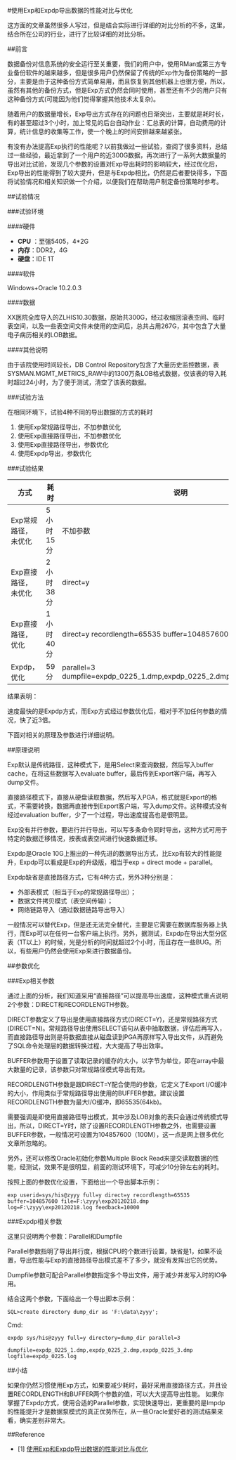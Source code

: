 #使用Exp和Expdp导出数据的性能对比与优化 

这方面的文章虽然很多人写过，但是结合实际进行详细的对比分析的不多，这里，结合所在公司的行业，进行了比较详细的对比分析。

##前言

数据备份对信息系统的安全运行至关重要，我们的用户中，使用RMan或第三方专业备份软件的越来越多，但是很多用户仍然保留了传统的Exp作为备份策略的一部分，主要是由于这种备份方式简单易用，而且恢复到其他机器上也很方便，所以，虽然有其他的备份方式，但是Exp方式仍然会同时使用，甚至还有不少的用户只有这种备份方式(可能因为他们觉得掌握其他技术太复杂)。

随着用户的数据量增长，Exp导出方式存在的问题也日渐突出，主要就是耗时长，有的甚至超过3个小时，加上常见的后台自动作业：汇总表的计算，自动费用的计算，统计信息的收集等工作，使一个晚上的时间安排越来越紧张。       

有没有办法提高Exp执行的性能呢？以前我做过一些试验，查阅了很多资料，总结过一些经验，最近拿到了一个用户的近300G数据，再次进行了一系列大数据量的导出对比试验，发现几个参数的设置对Exp导出耗时的影响较大，经过优化后，Exp导出的性能得到了较大提升，但是与Expdp相比，仍然是后者要快得多，下面将试验情况和相关知识做一个介绍，以便我们在帮助用户制定备份策略时参考。

##试验情况

###试验环境

####硬件

* **CPU** ：至强5405，4*2G
* **内存**：DDR2，4G
* **硬盘**：IDE 1T

####软件

Windows+Oracle 10.2.0.3

####数据

XX医院全库导入的ZLHIS10.30数据，原始共300G，经过收缩回滚表空间、临时表空间，以及一些表空间文件未使用的空间后，总共占用267G，其中包含了大量电子病历相关的LOB数据。

####其他说明

由于该院使用时间较长，DB Control Repository包含了大量历史监控数据，表SYSMAN.MGMT_METRICS_RAW中的1300万条LOB格式数据，仅该表的导入耗时超过24小时，为了便于测试，清空了该表的数据。

###试验方法

在相同环境下，试验4种不同的导出数据的方式的耗时

1. 使用Exp常规路径导出，不加参数优化
2. 使用Exp直接路径导出，不加参数优化
3. 使用Exp直接路径导出，参数优化
4. 使用Expdp导出，参数优化

###试验结果

方式 | 耗时 | 说明
------ | ------ | ------
Exp常规路径，未优化 | 5小时15分 | 不加参数
Exp直接路径，未优化 | 2小时38分 | direct=y
Exp直接路径，优化 | 1小时40分 | direct=y recordlength=65535 buffer=104857600
Expdp，优化 | 59分 | parallel=3 dumpfile=expdp_0225_1.dmp,expdp_0225_2.dmp,expdp_0225_3.dmp

结果表明：

 速度最快的是Expdp方式，而Exp方式经过参数优化后，相对于不加任何参数的情况，快了近3倍。

下面对相关的原理及参数进行详细说明。

##原理说明

Exp默认是传统路径，这种模式下，是用Select来查询数据，然后写入buffer cache，在将这些数据写入evaluate buffer，最后传到Export客户端，再写入dump文件。      

直接路径模式下，直接从硬盘读取数据，然后写入PGA，格式就是Export的格式，不需要转换，数据再直接传到Export客户端，写入dump文件。这种模式没有经过evaluation buffer，少了一个过程，导出速度提高也是很明显。

Exp没有并行参数，要进行并行导出，可以写多条命令同时导出，这种方式可用于特定的数据迁移情况，按表或表空间进行快速数据迁移。   

Expdp是Oracle 10G上推出的一种先进的数据导出方式，比Exp有较大的性能提升，Expdp可以看成是Exp的升级版，相当于exp + direct mode + parallel。

Expdp缺省是直接路径方式，它有4种方式，另外3种分别是：

* 外部表模式（相当于Exp的常规路径导出）；
* 数据文件拷贝模式（表空间传输）；
* 网络链路导入（通过数据链路导出导入）

一般情况可以替代Exp，但是还无法完全替代，主要是它需要在数据库服务器上执行，而Exp可以在任何一台客户端上执行。另外，据测试，Expdp在导出大型分区表（1T以上）的时候，光是分析的时间就超过2个小时，而且存在一些BUG。所以，有些用户仍然会使用Exp来进行数据备份。

##参数优化

###Exp相关参数

通过上面的分析，我们知道采用“直接路径”可以提高导出速度，这种模式重点说明2个参数：DIRECT和RECORDLENGTH参数。

DIRECT参数定义了导出是使用直接路径方式(DIRECT=Y)，还是常规路径方式(DIRECT=N)。常规路径导出使用SELECT语句从表中抽取数据，评估后再写入，而直接路径导出则是将数据直接从磁盘读到PGA再原样写入导出文件，从而避免了SQL命令处理层的数据转换过程，大大提高了导出效率。

BUFFER参数用于设置了读取记录的缓存的大小，以字节为单位，即在array中最大数量的记录，该参数只对常规路径模式导出有效。

RECORDLENGTH参数是跟DIRECT=Y配合使用的参数，它定义了Export I/O缓冲的大小，作用类似于常规路径导出使用的BUFFER参数。建议设置RECORDLENGTH参数为最大I/O缓冲，即65535(64kb)。

需要强调是即使用直接路径导出模式，其中涉及LOB对象的表只会通过传统模式导出，所以，DIRECT=Y时，除了设置RECORDLENGTH参数之外，也需要设置BUFFER参数，一般情况可设置为104857600（100M），这一点是网上很多优化文章所忽略的。

另外，还可以修改Oracle初始化参数Multiple Block Read来提交读取数据的性能，经测试，效果不是很明显，前面的测试环境下，可减少10分钟左右的耗时。

按照上面的参数优化设置，下面给出一个导出脚本示例：

```
exp userid=sys/his@zyyy full=y direct=y recordlength=65535 buffer=104857600 file=F:\zyyy\exp20120218.dmp log=F:\zyyy\exp20120218.log feedback=10000
```

###Expdp相关参数

这里只说明两个参数：Parallel和Dumpfile

Parallel参数指明了导出并行度，根据CPU的个数进行设置，缺省是1，如果不设置，导出性能与Exp的直接路径导出模式差不了多少，就没有发挥出它的优势。

Dumpfile参数可配合Parallel参数指定多个导出文件，用于减少并发写入时的IO争用。

结合这两个参数，下面给出一个导出脚本示例：

```
SQL>create directory dump_dir as 'F:\data\zyyy';
```

Cmd:

```
expdp sys/his@zyyy full=y directory=dump_dir parallel=3

dumpfile=expdp_0225_1.dmp,expdp_0225_2.dmp,expdp_0225_3.dmp logfile=expdp_0225.log
```

##小结

如果你仍然习惯使用Exp方式，如果要减少耗时，最好采用直接路径方式，并且设置RECORDLENGTH和BUFFER两个参数的值，可以大大提高导出性能。   如果你掌握了Expdp方式，使用合适的Parallel参数，实现快速导出，更重要的是Impdp的性能提升才是数据泵模式的真正优势所在，从一些Oracle爱好者的测试结果来看，确实差别非常大。  
            
##Reference

* [1] [使用Exp和Expdp导出数据的性能对比与优化 ](http://blog.itpub.net/117319/viewspace-1410931/)